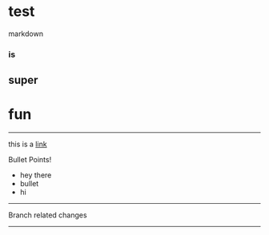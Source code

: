 # test

markdown
### is
## super
# fun

-----------------------

this is a [link](https://github.com/Jermal-Lee)


Bullet Points!
* hey there
* bullet
* hi

--------------

Branch related changes

---------------

